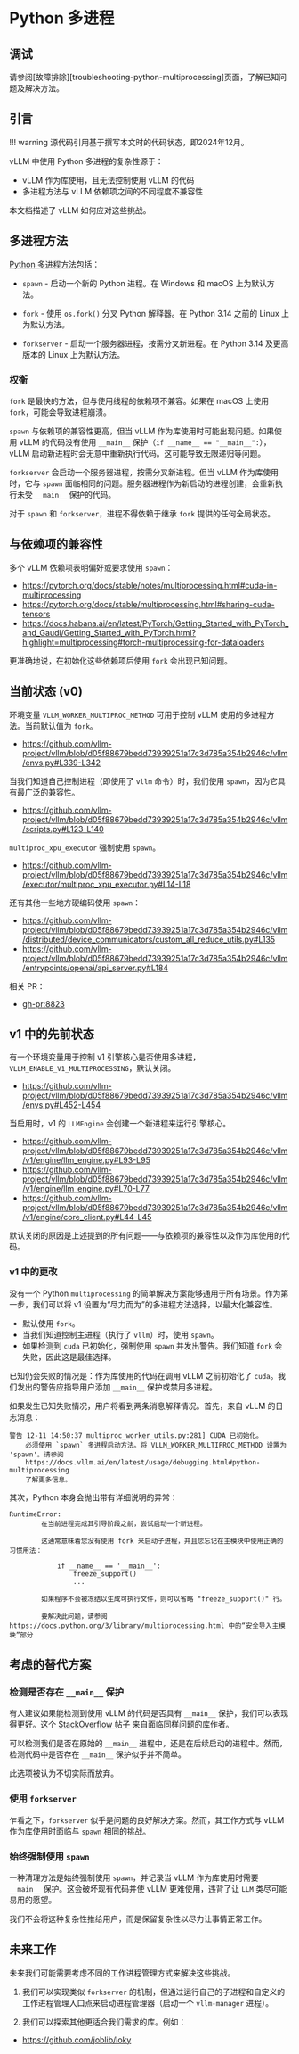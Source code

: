 # Python 多进程

## 调试

请参阅[故障排除][troubleshooting-python-multiprocessing]页面，了解已知问题及解决方法。

## 引言

!!! warning
    源代码引用基于撰写本文时的代码状态，即2024年12月。

vLLM 中使用 Python 多进程的复杂性源于：

- vLLM 作为库使用，且无法控制使用 vLLM 的代码
- 多进程方法与 vLLM 依赖项之间的不同程度不兼容性

本文档描述了 vLLM 如何应对这些挑战。

## 多进程方法

[Python 多进程方法](https://docs.python.org/3/library/multiprocessing.html#contexts-and-start-methods)包括：

- `spawn` - 启动一个新的 Python 进程。在 Windows 和 macOS 上为默认方法。

- `fork` - 使用 `os.fork()` 分叉 Python 解释器。在 Python 3.14 之前的 Linux 上为默认方法。

- `forkserver` - 启动一个服务器进程，按需分叉新进程。在 Python 3.14 及更高版本的 Linux 上为默认方法。

### 权衡

`fork` 是最快的方法，但与使用线程的依赖项不兼容。如果在 macOS 上使用 `fork`，可能会导致进程崩溃。

`spawn` 与依赖项的兼容性更高，但当 vLLM 作为库使用时可能出现问题。如果使用 vLLM 的代码没有使用 `__main__` 保护（`if __name__ == "__main__":`），vLLM 启动新进程时会无意中重新执行代码。这可能导致无限递归等问题。

`forkserver` 会启动一个服务器进程，按需分叉新进程。但当 vLLM 作为库使用时，它与 `spawn` 面临相同的问题。服务器进程作为新启动的进程创建，会重新执行未受 `__main__` 保护的代码。

对于 `spawn` 和 `forkserver`，进程不得依赖于继承 `fork` 提供的任何全局状态。

## 与依赖项的兼容性

多个 vLLM 依赖项表明偏好或要求使用 `spawn`：

- <https://pytorch.org/docs/stable/notes/multiprocessing.html#cuda-in-multiprocessing>
- <https://pytorch.org/docs/stable/multiprocessing.html#sharing-cuda-tensors>
- <https://docs.habana.ai/en/latest/PyTorch/Getting_Started_with_PyTorch_and_Gaudi/Getting_Started_with_PyTorch.html?highlight=multiprocessing#torch-multiprocessing-for-dataloaders>

更准确地说，在初始化这些依赖项后使用 `fork` 会出现已知问题。

## 当前状态 (v0)

环境变量 `VLLM_WORKER_MULTIPROC_METHOD` 可用于控制 vLLM 使用的多进程方法。当前默认值为 `fork`。

- <https://github.com/vllm-project/vllm/blob/d05f88679bedd73939251a17c3d785a354b2946c/vllm/envs.py#L339-L342>

当我们知道自己控制进程（即使用了 `vllm` 命令）时，我们使用 `spawn`，因为它具有最广泛的兼容性。

- <https://github.com/vllm-project/vllm/blob/d05f88679bedd73939251a17c3d785a354b2946c/vllm/scripts.py#L123-L140>

`multiproc_xpu_executor` 强制使用 `spawn`。

- <https://github.com/vllm-project/vllm/blob/d05f88679bedd73939251a17c3d785a354b2946c/vllm/executor/multiproc_xpu_executor.py#L14-L18>

还有其他一些地方硬编码使用 `spawn`：

- <https://github.com/vllm-project/vllm/blob/d05f88679bedd73939251a17c3d785a354b2946c/vllm/distributed/device_communicators/custom_all_reduce_utils.py#L135>
- <https://github.com/vllm-project/vllm/blob/d05f88679bedd73939251a17c3d785a354b2946c/vllm/entrypoints/openai/api_server.py#L184>

相关 PR：

- <gh-pr:8823>

## v1 中的先前状态

有一个环境变量用于控制 v1 引擎核心是否使用多进程，`VLLM_ENABLE_V1_MULTIPROCESSING`，默认关闭。

- <https://github.com/vllm-project/vllm/blob/d05f88679bedd73939251a17c3d785a354b2946c/vllm/envs.py#L452-L454>

当启用时，v1 的 `LLMEngine` 会创建一个新进程来运行引擎核心。

- <https://github.com/vllm-project/vllm/blob/d05f88679bedd73939251a17c3d785a354b2946c/vllm/v1/engine/llm_engine.py#L93-L95>
- <https://github.com/vllm-project/vllm/blob/d05f88679bedd73939251a17c3d785a354b2946c/vllm/v1/engine/llm_engine.py#L70-L77>
- <https://github.com/vllm-project/vllm/blob/d05f88679bedd73939251a17c3d785a354b2946c/vllm/v1/engine/core_client.py#L44-L45>

默认关闭的原因是上述提到的所有问题——与依赖项的兼容性以及作为库使用的代码。

### v1 中的更改

没有一个 Python `multiprocessing` 的简单解决方案能够通用于所有场景。作为第一步，我们可以将 v1 设置为“尽力而为”的多进程方法选择，以最大化兼容性。

- 默认使用 `fork`。
- 当我们知道控制主进程（执行了 `vllm`）时，使用 `spawn`。
- 如果检测到 `cuda` 已初始化，强制使用 `spawn` 并发出警告。我们知道 `fork` 会失败，因此这是最佳选择。

已知仍会失败的情况是：作为库使用的代码在调用 vLLM 之前初始化了 `cuda`。我们发出的警告应指导用户添加 `__main__` 保护或禁用多进程。

如果发生已知失败情况，用户将看到两条消息解释情况。首先，来自 vLLM 的日志消息：

```console
警告 12-11 14:50:37 multiproc_worker_utils.py:281] CUDA 已初始化。
    必须使用 `spawn` 多进程启动方法。将 VLLM_WORKER_MULTIPROC_METHOD 设置为 'spawn'。请参阅
    https://docs.vllm.ai/en/latest/usage/debugging.html#python-multiprocessing
    了解更多信息。
```

其次，Python 本身会抛出带有详细说明的异常：

```console
RuntimeError:
        在当前进程完成其引导阶段之前，尝试启动一个新进程。

        这通常意味着您没有使用 fork 来启动子进程，并且您忘记在主模块中使用正确的习惯用法：

            if __name__ == '__main__':
                freeze_support()
                ...

        如果程序不会被冻结以生成可执行文件，则可以省略 "freeze_support()" 行。

        要解决此问题，请参阅 https://docs.python.org/3/library/multiprocessing.html 中的“安全导入主模块”部分
```

## 考虑的替代方案

### 检测是否存在 `__main__` 保护

有人建议如果能检测到使用 vLLM 的代码是否具有 `__main__` 保护，我们可以表现得更好。这个 [StackOverflow 帖子](https://stackoverflow.com/questions/77220442/multiprocessing-pool-in-a-python-class-without-name-main-guard) 来自面临同样问题的库作者。

可以检测我们是否在原始的 `__main__` 进程中，还是在后续启动的进程中。然而，检测代码中是否存在 `__main__` 保护似乎并不简单。

此选项被认为不切实际而放弃。

### 使用 `forkserver`

乍看之下，`forkserver` 似乎是问题的良好解决方案。然而，其工作方式与 vLLM 作为库使用时面临与 `spawn` 相同的挑战。

### 始终强制使用 `spawn`

一种清理方法是始终强制使用 `spawn`，并记录当 vLLM 作为库使用时需要 `__main__` 保护。这会破坏现有代码并使 vLLM 更难使用，违背了让 `LLM` 类尽可能易用的愿望。

我们不会将这种复杂性推给用户，而是保留复杂性以尽力让事情正常工作。

## 未来工作

未来我们可能需要考虑不同的工作进程管理方式来解决这些挑战。

1. 我们可以实现类似 `forkserver` 的机制，但通过运行自己的子进程和自定义的工作进程管理入口点来启动进程管理器（启动一个 `vllm-manager` 进程）。

2. 我们可以探索其他更适合我们需求的库。例如：

- <https://github.com/joblib/loky>